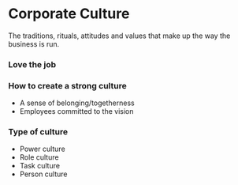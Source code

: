 # Corporate Culture

The traditions, rituals, attitudes and values that make up the way the business is run.

### Love the job


### How to create a strong culture
* A sense of belonging/togetherness
* Employees committed to the vision

### Type of culture
* Power culture
* Role culture
* Task culture
* Person culture
